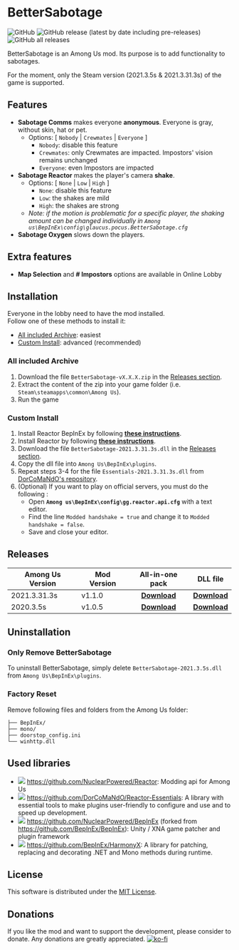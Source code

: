 # BetterSabotage
![GitHub](https://img.shields.io/github/license/Pandraghon/BetterSabotage)
![GitHub release (latest by date including pre-releases)](https://img.shields.io/github/v/release/Pandraghon/BetterSabotage?include_prereleases)
![GitHub all releases](https://img.shields.io/github/downloads/Pandraghon/BetterSabotage/total)

BetterSabotage is an Among Us mod. Its purpose is to add functionality to sabotages.

For the moment, only the Steam version (2021.3.5s & 2021.3.31.3s) of the game is supported.

## Features

 - **Sabotage Comms** makes everyone **anonymous**.
   Everyone is gray, without skin, hat or pet.
   - Options: [ `Nobody` | `Crewmates` | `Everyone` ]
     - `Nobody`: disable this feature
     - `Crewmates`: only Crewmates are impacted. Impostors' vision remains unchanged
     - `Everyone`: even Impostors are impacted
 - **Sabotage Reactor** makes the player's camera **shake**.
   - Options: [ `None` | `Low` | `High` ]
     - `None`: disable this feature
     - `Low`: the shakes are mild
     - `High`: the shakes are strong
   - *Note: if the motion is problematic for a specific player, the shaking amount can be changed individually in `Among us\BepInEx\config\glaucus.pocus.BetterSabotage.cfg`*
 - **Sabotage Oxygen** slows down the players.
    
## Extra features

 - **Map Selection** and **# Impostors** options are available in Online Lobby

## Installation

Everyone in the lobby need to have the mod installed.  
Follow one of these methods to install it:

 - [All included Archive](#all-included-archive): easiest
 - [Custom Install](#custom-install): advanced (recommended)

### All included Archive

 1. Download the file `BetterSabotage-vX.X.X.zip` in the [Releases section](https://github.com/Pandraghon/BetterSabotage/releases).
 2. Extract the content of the zip into your game folder (i.e. `Steam\steamapps\common\Among Us`).
 3. Run the game

### Custom Install

 1. Install Reactor BepInEx by following **[these instructions](https://docs.reactor.gg/docs/basic/install_bepinex/)**.
 2. Install Reactor by following **[these instructions](https://docs.reactor.gg/docs/basic/install_reactor)**.
 3. Download the file `BetterSabotage-2021.3.31.3s.dll` in the [Releases section](https://github.com/Pandraghon/BetterSabotage/releases).
 4. Copy the dll file into `Among Us\BepInEx\plugins`.
 5. Repeat steps 3-4 for the file `Essentials-2021.3.31.3s.dll` from [DorCoMaNdO's repository](https://github.com/DorCoMaNdO/Reactor-Essentials/releases).
 6. (Optional) If you want to play on official servers, you must do the following :
    - Open **`Among us\BepInEx\config\gg.reactor.api.cfg`** with a text editor. 
    - Find the line `Modded handshake = true` and change it to `Modded handshake = false`.
    - Save and close your editor.

## Releases

 | Among Us Version | Mod Version | All-in-one pack | DLL file |
 | ---------------- | ----------- | :-------------: | :------: |
 | 2021.3.31.3s     | v1.1.0      | **[Download](https://github.com/Pandraghon/BetterSabotage/releases/download/v1.1.0/BetterSabotage-v1.1.0.zip)** | **[Download](https://github.com/Pandraghon/BetterSabotage/releases/download/v1.1.0/BetterSabotage-2021.3.31.3s.dll)** |
 | 2020.3.5s        | v1.0.5      | **[Download](https://github.com/Pandraghon/BetterSabotage/releases/download/v1.0.5/BetterSabotage-v1.0.5.zip)** | **[Download](https://github.com/Pandraghon/BetterSabotage/releases/download/v1.0.5/BetterSabotage-2021.3.5s.dll)** |

## Uninstallation

### Only Remove BetterSabotage

To uninstall BetterSabotage, simply delete `BetterSabotage-2021.3.5s.dll` from `Among Us\BepInEx\plugins`.

### Factory Reset

Remove following files and folders from the Among Us folder:

```
├── BepInEx/
├── mono/
├── doorstop_config.ini
└── winhttp.dll
```

## Used libraries

 - ![](https://img.shields.io/github/stars/NuclearPowered/Reactor?style=social) https://github.com/NuclearPowered/Reactor: Modding api for Among Us
 - ![](https://img.shields.io/github/stars/DorCoMaNdO/Reactor-Essentials?style=social) https://github.com/DorCoMaNdO/Reactor-Essentials: A library with essential tools to make plugins user-friendly to configure and use and to speed up development.
 - ![](https://img.shields.io/github/stars/NuclearPowered/BepInEx?style=social) https://github.com/NuclearPowered/BepInEx (forked from https://github.com/BepInEx/BepInEx): Unity / XNA game patcher and plugin framework 
 - ![](https://img.shields.io/github/stars/BepInEx/HarmonyX?style=social) https://github.com/BepInEx/HarmonyX: A library for patching, replacing and decorating .NET and Mono methods during runtime. 

## License

This software is distributed under the [MIT License](https://github.com/Pandraghon/BetterSabotage/blob/master/LICENSE).

## Donations

If you like the mod and want to support the development, please consider to donate. Any donations are greatly appreciated.
[![ko-fi](https://ko-fi.com/img/githubbutton_sm.svg)](https://ko-fi.com/pandraghon)
